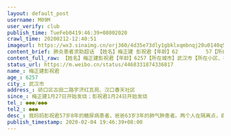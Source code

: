 ```yaml
---
layout: default_post
username: M09M
user_verify: club
publish_time: TueFeb0419:46:39+08002020
crawl_time: 20200212-12:40:51
imageurl: https://wx3.sinaimg.cn/orj360/4d35e73dly1gbklxqmbnqj20u0140q5u.jpg,https://wx3.sinaimg.cn/orj360/4d35e73dly1gbklxs0ka6j20u0140772.jpg,https://wx3.sinaimg.cn/orj360/4d35e73dly1gbklxt2zsmj20u0140gnr.jpg,https://wx4.sinaimg.cn/orj360/4d35e73dly1gbklxpbpafj20u01400vb.jpg
content_brief: 肺炎患者求助超话 【姓名】梅正建 彭祝君【年龄】62         57【所在城市】武汉市【所在小区、社区】硚口区 古田二路 宇济红瓦苑  、汉口春天社区【患病时间】梅正建 1月27日开始发烧；彭祝君1月24日开始发烧【联系方式】●●●/●●●【其他紧急联系人】139 7117 3608【病情描 ...全文
content_full_raw: 【姓名】梅正建彭祝君【年龄】6257【所在城市】武汉市【所在小区、社区】硚口区古田二路宇济红瓦苑、汉口春天社区【患病时间】梅正建1月27日开始发烧；彭祝君1月24日开始发烧【联系方式】●●●/●●●【其他紧急联系人】●●●【病情描述】我妈妈彭祝君57岁8年的糖尿病患者，爸爸63岁3年的肺气肿患者。两个人在隔离点，病情恶化，高烧反复，呼吸困难，目前没有医护人员和相关医疗设备，需要尽快入院接受治疗！妈妈1月22，23号开始干咳，24日开始发烧，38度，吃了药维持在37.6度。我们打电话社区，社区建议居家观察，如果吃药能够缓解就不要去医院，以免交叉感染。我们听从了建议，因为妈妈那时候精神不错，心态很好，如果是普通感冒，在家吃吃药也许就好了。1月27号，爸爸也开始发烧了，38度，于是爸爸和妈妈一起开始吃药。一开始他们吃药都能降到37.5-37.8度之间，可是却没有一天比一天好转。一天比一天乏力，一天比一天精神差。晚上发烧度温度越来越高。1月30日早上爸爸说妈妈昨晚咳嗽加重了，出现了胸闷的症状。于是我们赶紧联系社区，先去了社区医院验血，然后去的定点发热门诊武汉第四医院，挂急诊拍ct。两个人都是病毒性肺炎。2月1日，爸爸妈妈被安排进了武汉硚口区隔离点。2月3日，两个人核酸检测阳性确诊。2月3日晚上到4号，两人持续高烧超过38.5度，爸爸胸闷，呼吸困难。爸爸已经有呼吸问题！妈妈也越来越虚弱！隔离点目前没有任何医疗设备或者药物。看着他们一天比一天恶化我心急如焚。各位关心武汉疫情的朋友们帮帮我们吧！两个有基础疾病的老人需要入院救治！
status_url: https://m.weibo.cn/status/4468331874336817
name_: 梅正建彭祝君
age_: 6257
city_: 武汉市
address_: 硚口区古田二路宇济红瓦苑、汉口春天社区
since_: 梅正建1月27日开始发烧；彭祝君1月24日开始发烧
tel_: ●●●/●●●
tel2_: ●●●
desc_: 我妈妈彭祝君57岁8年的糖尿病患者，爸爸63岁3年的肺气肿患者。两个人在隔离点，病情恶化，高烧反复，呼吸困难，目前没有医护人员和相关医疗设备，需要尽快入院接受治疗！妈妈1月22，23号开始干咳，24日开始发烧，38度，吃了药维持在37.6度。我们打电话社区，社区建议居家观察，如果吃药能够缓解就不要去医院，以免交叉感染。我们听从了建议，因为妈妈那时候精神不错，心态很好，如果是普通感冒，在家吃吃药也许就好了。1月27号，爸爸也开始发烧了，38度，于是爸爸和妈妈一起开始吃药。一开始他们吃药都能降到37.5-37.8度之间，可是却没有一天比一天好转。一天比一天乏力，一天比一天精神差。晚上发烧度温度越来越高。1月30日早上爸爸说妈妈昨晚咳嗽加重了，出现了胸闷的症状。于是我们赶紧联系社区，先去了社区医院验血，然后去的定点发热门诊武汉第四医院，挂急诊拍ct。两个人都是病毒性肺炎。2月1日，爸爸妈妈被安排进了武汉硚口区隔离点。2月3日，两个人核酸检测阳性确诊。2月3日晚上到4号，两人持续高烧超过38.5度，爸爸胸闷，呼吸困难。爸爸已经有呼吸问题！妈妈也越来越虚弱！隔离点目前没有任何医疗设备或者药物。看着他们一天比一天恶化我心急如焚。各位关心武汉疫情的朋友们帮帮我们吧！两个有基础疾病的老人需要入院救治！
publish_timestamp: 2020-02-04 19:46:39+08:00
---
```

